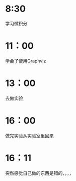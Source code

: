 # 8:30

学习微积分

#  11：00

学会了使用Graphviz

# 13：00

去做实验

#  16：00

做完实验从实验室里回来

# 16：11

突然感觉自己做的东西是错的，，，，